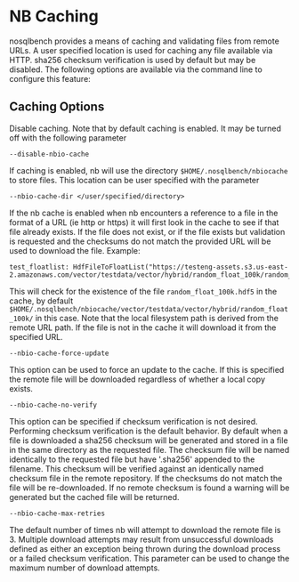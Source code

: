 # NB Caching

nosqlbench provides a means of caching and validating files from remote URLs.
A user specified location is used for caching any file available via HTTP.
sha256 checksum verification is used by default but may be disabled.
The following options are available via the command line to configure this feature:

## Caching Options

Disable caching. Note that by default caching is enabled. It may be turned off with the following parameter

    --disable-nbio-cache

If caching is enabled, nb will use the directory `$HOME/.nosqlbench/nbiocache` to store files.
This location can be user specified with the parameter

    --nbio-cache-dir </user/specified/directory>

If the nb cache is enabled when nb encounters a reference to a file in the format of a URL (ie http or https)
it will first look in the cache to see if that file already exists.
If the file does not exist, or if the file exists but validation is requested and the checksums do not match
the provided URL will be used to download the file. Example:

    test_floatlist: HdfFileToFloatList("https://testeng-assets.s3.us-east-2.amazonaws.com/vector/testdata/vector/hybrid/random_float_100k/random_float_100k.hdf5"

This will check for the existence of the file `random_float_100k.hdf5` in the cache, by default `$HOME/.nosqlbench/nbiocache/vector/testdata/vector/hybrid/random_float_100k/`
in this case. Note that the local filesystem path is derived from the remote URL path.
If the file is not in the cache it will download it from the specified URL.

    --nbio-cache-force-update

This option can be used to force an update to the cache.
If this is specified the remote file will be downloaded regardless of whether a local copy exists.

    --nbio-cache-no-verify

This option can be specified if checksum verification is not desired.
Performing checksum verification is the default behavior.
By default when a file is downloaded a sha256 checksum will be generated and stored in a file in the same directory as the requested file.
The checksum file will be named identically to the requested file but have '.sha256' appended to the filename.
This checksum will be verified against an identically named checksum file in the remote repository.
If the checksums do not match the file will be re-downloaded.
If no remote checksum is found a warning will be generated but the cached file will be returned.

    --nbio-cache-max-retries

The default number of times nb will attempt to download the remote file is 3.
Multiple download attempts may result from unsuccessful downloads defined as either an exception being thrown
during the download process or a failed checksum verification.
This parameter can be used to change the maximum number of download attempts.

